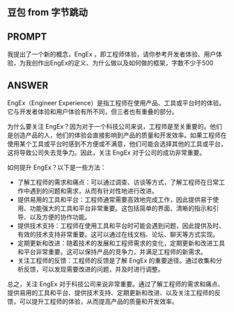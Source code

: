 ## 豆包 from 字节跳动
## PROMPT 
我提出了一个新的概念，EngEx ，即工程师体验，请你参考开发者体验、用户体验，为我创作出EngEx的定义、为什么做以及如何做的框架，字数不少于500

## ANSWER
EngEx（Engineer Experience）是指工程师在使用产品、工具或平台时的体验。它与开发者体验和用户体验有所不同，但三者也有重叠的部分。

为什么要关注 EngEx？因为对于一个科技公司来说，工程师是至关重要的。他们是创造产品的人，他们的体验会直接影响到产品的质量和开发效率。如果工程师在使用某个工具或平台时感到不方便或不满意，他们可能会选择其他的工具或平台，这将导致公司失去竞争力。因此，关注 EngEx 对于公司的成功非常重要。

如何提升 EngEx？以下是一些方法：

- 了解工程师的需求和痛点：可以通过调查、访谈等方式，了解工程师在日常工作中遇到的问题和需求，从而有针对性地进行改进。
- 提供易用的工具和平台：工程师通常需要高效地完成工作，因此提供易于使用、功能强大的工具和平台非常重要。这包括简单的界面、清晰的指示和引导、以及方便的协作功能。
- 提供技术支持：工程师在使用工具和平台时可能会遇到问题，因此提供及时、有效的技术支持非常重要。这可以通过在线文档、论坛、聊天等方式实现。
- 定期更新和改进：随着技术的发展和工程师需求的变化，定期更新和改进工具和平台非常重要。这可以保持产品的竞争力，并满足工程师的新需求。
- 关注工程师的反馈：工程师的反馈是了解 EngEx 的重要途径。通过收集和分析反馈，可以发现需要改进的问题，并及时进行调整。

总之，关注 EngEx 对于科技公司来说非常重要。通过了解工程师的需求和痛点、提供易用的工具和平台、提供技术支持、定期更新和改进、以及关注工程师的反馈，可以提升工程师的体验，从而提高产品的质量和开发效率。
